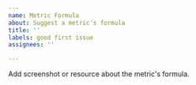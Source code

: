 ```yaml
---
name: Metric Formula
about: Suggest a metric's formula
title: ''
labels: good first issue
assignees: ''

---
```


Add screenshot or resource about the metric's formula.
